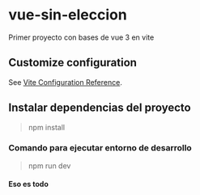 # vue-sin-eleccion

Primer proyecto con bases de vue 3 en vite

## Customize configuration

See [Vite Configuration Reference](https://vitejs.dev/config/).

## Instalar dependencias del proyecto

> npm install

### Comando para ejecutar entorno de desarrollo

> npm run dev

#### Eso es todo
